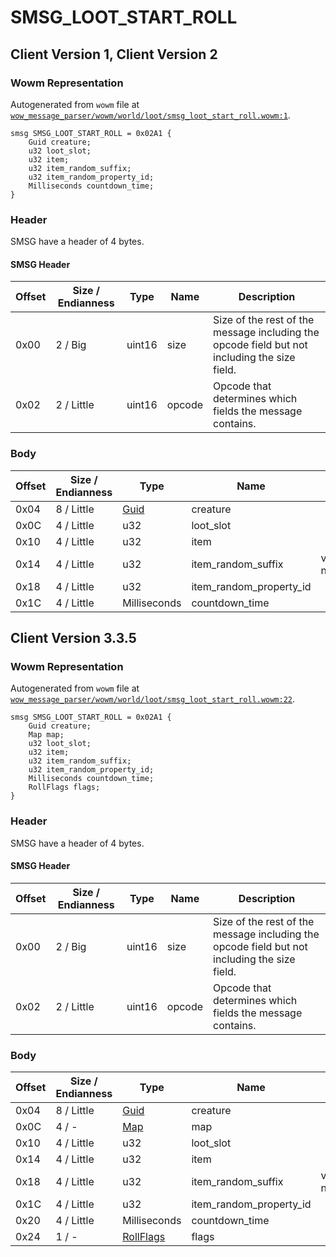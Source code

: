 # SMSG_LOOT_START_ROLL

## Client Version 1, Client Version 2

### Wowm Representation

Autogenerated from `wowm` file at [`wow_message_parser/wowm/world/loot/smsg_loot_start_roll.wowm:1`](https://github.com/gtker/wow_messages/tree/main/wow_message_parser/wowm/world/loot/smsg_loot_start_roll.wowm#L1).
```rust,ignore
smsg SMSG_LOOT_START_ROLL = 0x02A1 {
    Guid creature;
    u32 loot_slot;
    u32 item;
    u32 item_random_suffix;
    u32 item_random_property_id;
    Milliseconds countdown_time;
}
```
### Header

SMSG have a header of 4 bytes.

#### SMSG Header

| Offset | Size / Endianness | Type   | Name   | Description |
| ------ | ----------------- | ------ | ------ | ----------- |
| 0x00   | 2 / Big           | uint16 | size   | Size of the rest of the message including the opcode field but not including the size field.|
| 0x02   | 2 / Little        | uint16 | opcode | Opcode that determines which fields the message contains.|

### Body

| Offset | Size / Endianness | Type | Name | Comment |
| ------ | ----------------- | ---- | ---- | ------- |
| 0x04 | 8 / Little | [Guid](../types/packed-guid.md) | creature |  |
| 0x0C | 4 / Little | u32 | loot_slot |  |
| 0x10 | 4 / Little | u32 | item |  |
| 0x14 | 4 / Little | u32 | item_random_suffix | vmangos/mangoszero: not used ? |
| 0x18 | 4 / Little | u32 | item_random_property_id |  |
| 0x1C | 4 / Little | Milliseconds | countdown_time |  |

## Client Version 3.3.5

### Wowm Representation

Autogenerated from `wowm` file at [`wow_message_parser/wowm/world/loot/smsg_loot_start_roll.wowm:22`](https://github.com/gtker/wow_messages/tree/main/wow_message_parser/wowm/world/loot/smsg_loot_start_roll.wowm#L22).
```rust,ignore
smsg SMSG_LOOT_START_ROLL = 0x02A1 {
    Guid creature;
    Map map;
    u32 loot_slot;
    u32 item;
    u32 item_random_suffix;
    u32 item_random_property_id;
    Milliseconds countdown_time;
    RollFlags flags;
}
```
### Header

SMSG have a header of 4 bytes.

#### SMSG Header

| Offset | Size / Endianness | Type   | Name   | Description |
| ------ | ----------------- | ------ | ------ | ----------- |
| 0x00   | 2 / Big           | uint16 | size   | Size of the rest of the message including the opcode field but not including the size field.|
| 0x02   | 2 / Little        | uint16 | opcode | Opcode that determines which fields the message contains.|

### Body

| Offset | Size / Endianness | Type | Name | Comment |
| ------ | ----------------- | ---- | ---- | ------- |
| 0x04 | 8 / Little | [Guid](../types/packed-guid.md) | creature |  |
| 0x0C | 4 / - | [Map](map.md) | map |  |
| 0x10 | 4 / Little | u32 | loot_slot |  |
| 0x14 | 4 / Little | u32 | item |  |
| 0x18 | 4 / Little | u32 | item_random_suffix | vmangos/mangoszero: not used ? |
| 0x1C | 4 / Little | u32 | item_random_property_id |  |
| 0x20 | 4 / Little | Milliseconds | countdown_time |  |
| 0x24 | 1 / - | [RollFlags](rollflags.md) | flags |  |

